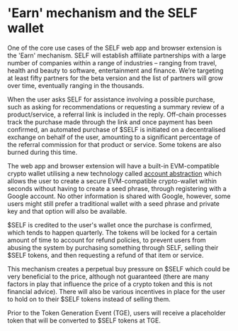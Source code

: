 # 'Earn' mechanism and the SELF wallet

One of the core use cases of the SELF web app and browser extension is the 'Earn' mechanism. SELF will establish affiliate partnerships with a large number of companies within a range of industries – ranging from travel, health and beauty to software, entertainment and finance. We’re targeting at least fifty partners for the beta version and the list of partners will grow over time, eventually ranging in the thousands.&#x20;

When the user asks SELF for assistance involving a possible purchase, such as asking for recommendations or requesting a summary review of a product/service, a referral link is included in the reply. Off-chain processes track the purchase made through the link and once payment has been confirmed, an automated purchase of $SELF is initiated on a decentralised exchange on behalf of the user, amounting to a significant percentage of the referral commission for that product or service. Some tokens are also burned during this time.

The web app and browser extension will have a built-in EVM-compatible crypto wallet utilising a new technology called [account abstraction](https://cointelegraph.com/learn/account-abstraction-guide-to-ethereums-erc-4337-standard) which allows the user to create a secure EVM-compatible crypto-wallet within seconds without having to create a seed phrase, through registering with a Google account. No other information is shared with Google, however, some users might still prefer a traditional wallet with a seed phrase and private key and that option will also be available.

$SELF is credited to the user's wallet once the purchase is confirmed, which tends to happen quarterly. The tokens will be locked for a certain amount of time to account for refund policies, to prevent users from abusing the system by purchasing something through SELF, selling their $SELF tokens, and then requesting a refund of that item or service.

This mechanism creates a perpetual buy pressure on $SELF which could be very beneficial to the price, although not guaranteed (there are many factors in play that influence the price of a crypto token and this is not financial advice). There will also be various incentives in place for the user to hold on to their $SELF tokens instead of selling them.

Prior to the Token Generation Event (TGE), users will receive a placeholder token that will be converted to $SELF tokens at TGE.
